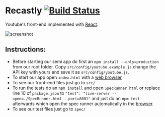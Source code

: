 # Recastly [![Build Status](https://travis-ci.org/natoen/recastly.svg?branch=master)](https://travis-ci.org/natoen/recastly)
Youtube's front-end implemented with [React][react].

![screenshot][screenshot]

## Instructions:
- Before starting our semi app do first an `npm install --only=production` from our root folder. Copy `src/config/youtube.example.js` change the API key with yours and save it as `src/config/youtube.js`. 
- To start our app open `index.html` with a [web browser][webbrowser]
- To see our front-end files just go to `src/`
- To run the tests do an `npm install` and open `SpecRunner.html` or replace line 10 of `package.json` to `"test": "live-server --open=./SpecRunner.html --port=8081"` and just do an `npm test` afterwards which open the spec runner automatically in the [browser][webbrowser].
- To see our test files just go to `spec/`


[react]: https://facebook.github.io/react/
[webbrowser]: https://www.google.com/chrome/
[screenshot]: https://raw.githubusercontent.com/natoen/recastly/master/screenshot.png